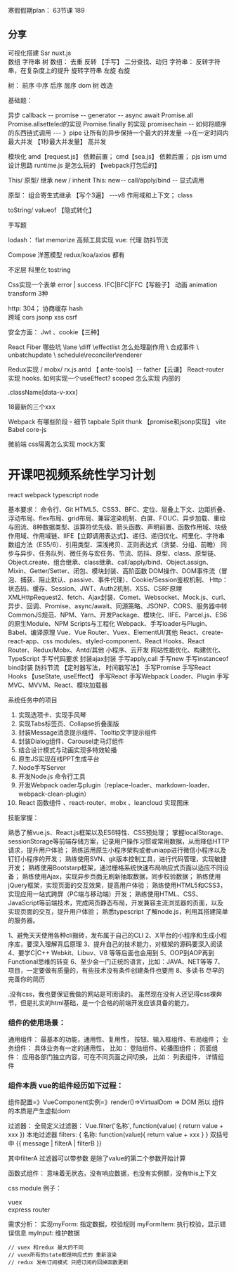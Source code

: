 寒假假期plan：
63节课 189


## 分享
可视化搭建
Ssr nuxt.js   
数组 字符串 树
数组：
 去重 反转 【手写】
 二分查找、动归
字符串： 
  反转字符串，在复杂度上的提升 
  旋转字符串 左旋 右旋

树：
 前序 中序 后序 层序
 dom 树 改造


基础题： 

  异步 callback -- promise -- generator -- async await
  Promise.all  Promise.allsetteled的实现  Promise.finally 的实现
  promisechain -- 如何将顺序的东西链式调用 --- 》pipe 让所有的异步保持一个最大的并发量 -->在一定时间内最大并发 【1秒最大并发量】
  高并发

模块化 
 amd【request.js】 依赖前置；  cmd【sea.js】 依赖后置；  pjs ism umd
 设计思路
 runtime.js 是怎么玩的 【webpack打包后的】


This/ 原型/ 继承
  new / inherit 
  This: new-- call/apply/bind -- 显式调用

  原型： 组合寄生式继承 【写个3遍】
  ---v8 作用域和上下文； class


toString/ valueof 【隐式转化】

手写题

lodash： flat memorize 高频工具实现
vue: 代理
防抖节流

Compose 洋葱模型 redux/koa/axios 都有

不定层 科里化  tostring

Css实现一个表单  error | success. IFC|BFC|FFC【写骰子】 动画 animation transform  3种

http: 304； 协商缓存 hash  
跨域 cors jsonp xss csrf

安全方面： Jwt 、cookie【三种】

React
Fiber 哪些坑 \lane \diff \effectlist 怎么处理副作用 \ 合成事件 \ unbatchupdate \ schedule\reconciler\renderer

Redux实现 / mobx/ rx.js
antd 【 ante-tools】-- father【云谦】 
React-router 实现 
hooks. 如何实现一个useEffect?
  scoped 怎么实现 内部的 <div data-v-xxx> .className[data-v-xxx]

18最新的三个xxx


Webpack 
 有哪些阶段 - 细节 tapbale 
 Split thunk   【promise和jsonp实现】
 vite
 Babel core-js

微前端 css隔离怎么实现  mock方案 



# 开课吧视频系统性学习计划
react webpack  typescript node    
<!-- 避免天天使用各种cli搬砖，发布属于自己的CLI -->
<!-- 自己的脚手架工具 -->
基本要求： 
命令行、Git
HTML5、CSS3、BFC、定位、层叠上下文、边距折叠、浮动布局、flex布局、grid布局、兼容渲染机制、白屏、FOUC、异步加载、重绘与回流、8种数据类型、运算符优先级、箭头函数、声明前置、函数作用域、块级作用域、作用域链、IIFE【立即调用表达式】、递归、递归优化、柯里化、字符串数组方法（ES5/6）、引用类型、深浅拷贝、正则表达式（贪婪、分组、前瞻）
同步与异步、任务队列、微任务与宏任务、节流、防抖、原型、class、原型链、Object.create、组合继承、class继承、call/apply/bind、Object.assign、Mixin、Getter/Setter、闭包、模块封装、高阶函数
DOM操作、DOM事件流（冒泡、捕获、阻止默认、passive、事件代理）、Cookie/Session鉴权机制、
Http：状态码、缓存、Session、JWT、Auth2机制、XSS、CSRF原理
XMLHttpRequest2、fetch、Ajax封装、Comet、Websocket、Mock.js、curl、异步、回调、Promise、async/await、同源策略、JSONP、CORS、服务器中转
CommonJS规范、NPM、Yarn、开发Package、模块化、IIFE、Parcel.js、ES6的原生Module、NPM Scripts与工程化
Webpack、手写loader与Plugin、Babel、编译原理
Vue、Vue Router、Vuex、ElementUI/其他
React、create-react-app、css modules、styled-component、React Hooks、React Router、Redux/Mobx、Antd/其他
小程序、云开发
网站性能优化、构建优化、TypeScript
手写代码要求
    封装ajax封装
    手写apply,call
    手写new
    手写instanceof
    bind封装
    防抖节流 【定时器写法， 时间戳写法】
    手写Promise 
    手写React Hooks 【useState, useEffect】
    手写React
    手写Webpack Loader、Plugin
    手写MVC、MVVM、React、模块加载器
    

系统任务中的项目
1. 实现选项卡、实现手风琴
2. 实现Tabs标签页、Collapse折叠面版
3. 封装Message消息提示组件、Tooltip文字提示组件
4. 封装Dialog组件、Carousel走马灯组件
5. 结合设计模式与动画实现多特效轮播
6. 原生JS实现在线PPT生成平台
7. Node手写Server
8. 开发Node.js 命令行工具
9. 开发Webpack oader与plugin（replace-loader、markdown-loader、webpack-clean-plugin）
10. React 函数组件 、react-router、mobx 、leancloud 实现图床


技能掌握：

熟悉了解vue.js、React.js框架以及ES6特性、CSS预处理；
掌握localStorage、sessionStorage等前端存储方案，记录用户操作习惯或常用数据，从而降低HTTP请求，提升用户体验；
熟练运用原生小程序架构或者uniapp进行微信小程序以及钉钉小程序的开发；
熟练使用SVN、git版本控制工具，进行代码管理，实现敏捷开发；
熟练使用Bootstarp框架，通过栅格系统快速布局响应式页面以适应不同设备；
熟练使用Ajax，实现异步页面无刷新抽取数据，同步校验数据；
熟练使用jQuery框架，实现页面的交互效果，提高用户体验；
熟练使用HTML5和CSS3，实现应用一站式跨屏（PC端与移动端）开发；
熟练使用HTML、CSS、JavaScript等前端技术，完成网页静态布局，开发兼容主流浏览器的页面，以及实现页面的交互，提升用户体验；
熟悉typescript
了解node.js，利用其搭建简单的服务器。

1、避免天天使用各种cli搬砖，发布属于自己的CLI
2、X平台的小程序和生成小程序库，要深入理解背后原理
3、提升自己的技术能力，对框架的源码要深入阅读
4、要学C|C++ Webkit、Libuv、V8 等等后面也会用到
5、OOP到AOP再到Functional思维的转变
6、至少会一门正统的语言，比如：JAVA、NET等等
7、项目，一定要做有质量的，有些技术没有条件创建条件也要用
8、多读书 尽早的完善你的简历


.没有css，我也要保证我做的网站是可阅读的。 虽然现在没有人还记得css裸奔节，但是扎实的html基础，是一个合格的前端开发应该具备的能力。


 <!-- 2020-12-08 周二    
 vue 基本知识：1-14讲  -->


<!-- 2020-12-09 周三
vue 插槽组件-动画：15-23讲 -->

  <!-- 组件化： 高内聚， 低耦合 增强组件的复用性 -->
  ### 组件的使用场景：
  通用组件： 最基本的功能，通用性、复用性， 按钮、输入框组件、布局组件；
  业务组件： 具体业务有一定的通用性， 比如： 登陆组件、轮播图组件；
  页面组件： 应用各部门独立内容，可在不同页面之间切换， 比如： 列表组件， 详情组件

  ### 组件本质 vue的组件经历如下过程：
  组件配置=》VueComponent实例=》render()=>VirtualDom => DOM
  所以 组件的本质是产生虚拟dom


<!-- 2020-12-10 周四
过滤器-vue-cli的使用：24-30讲 -->

过滤器： 
  全局定义过滤器： 
    Vue.filter('名称', function(value) {
    return value + xxx
  })
  本地过滤器
    filters: {
      名称: function(value){
        return value + xxx
      }
    }
  双括号中 {{ message | filterA | filterB }}
 <!-- 在 `v-bind` 中 -->
 <div v-bind:id="value | filterA"></div> 其中filterA 过滤器可以带参数 是除了value的第二个参数开始计算

 函数式组件： 意味着无状态，没有响应数据，也没有实例额，没有this上下文





<!-- 
2020-12-11 周五
  31- 33讲 -->



<!-- 2020-12-12 ===》 2020-12-13  搬家 -->


<!-- 2020-12-14 周一
  34-50讲 -->

  css module
 例子：
  <style module >
    .red {
      color: red
    }
    .bold {
      font-weight: bold
    }
  </style>

   <div class="$style.red"></div>
   <div class="[$style.red]: isRed"></div>
   <div class="[$style.red, $style.bold]"></div>

   vuex  
   express
   router



<!-- 
2020-12-15 周日
  50-52讲
 -->




<!-- 2020-12-16 周一
   55讲 -->

   需求分析：
    实现myForm: 指定数据，校验规则
       myFormItem: 执行校验，显示错误信息
       myInput: 维护数据


    // vuex 和redux 最大的不同 
    // vuex所有的state都是响应式的 重新渲染
    // redux 发布订阅模式 只把订阅的回掉函数更新 

    









